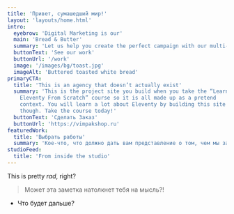 ```yaml
---
title: 'Привет, сумашедший мир!'
layout: 'layouts/home.html'
intro:
  eyebrow: 'Digital Marketing is our'
  main: 'Bread & Butter'
  summary: 'Let us help you create the perfect campaign with our multi-faceted team of talented creatives.'
  buttonText: 'See our work'
  buttonUrl: '/work'
  image: '/images/bg/toast.jpg'
  imageAlt: 'Buttered toasted white bread'
primaryCTA:
  title: 'This is an agency that doesn’t actually exist'
  summary: 'This is the project site you build when you take the “Learn
    Eleventy From Scratch” course so it is all made up as a pretend
    context. You will learn a lot about Eleventy by building this site
    though. Take the course today!'
  buttonText: 'Сделать Заказ'
  buttonUrl: 'https://vimpakshop.ru'
featuredWork:
  title: 'Выбрать работы'
  summary: 'Кое-что, что должно дать вам представление о том, чем мы занимаемся.'
studioFeed:
  title: 'From inside the studio'
---
```


This is pretty _rad_, right?
> Может эта заметка натолкнет тебя на мысль?!
- Что будет дальше?
